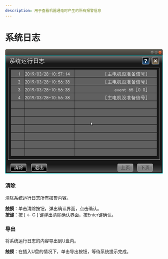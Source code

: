 ```yaml
---
description: 用于查看机器通电时产生的所有报警信息
---
```


# 系统日志

![](.gitbook/assets/xi-tong-ri-zhi.png)

### 清除

清除系统运行日志所有报警内容。

**触摸**：单击清除按钮，弹出确认界面，点击确认。  
**按键**：按 \[ &lt;- C \] 键弹出清除确认界面，按Enter键确认。

### 导出

将系统运行日志的内容导出到U盘内。

**触摸**：在插入U盘的情况下，单击导出按钮，等待系统提示完成。

